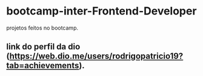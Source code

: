 # bootcamp-inter-Frontend-Developer
projetos feitos no bootcamp.
## link do perfil da dio (https://web.dio.me/users/rodrigopatricio19?tab=achievements).
